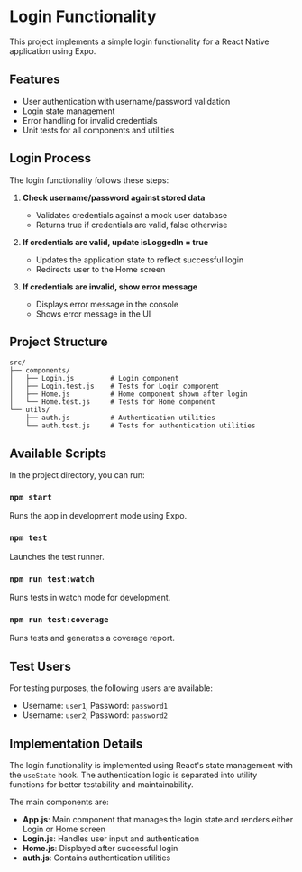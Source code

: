 # Login Functionality

This project implements a simple login functionality for a React Native application using Expo.

## Features

- User authentication with username/password validation
- Login state management
- Error handling for invalid credentials
- Unit tests for all components and utilities

## Login Process

The login functionality follows these steps:

1. **Check username/password against stored data**
   - Validates credentials against a mock user database
   - Returns true if credentials are valid, false otherwise

2. **If credentials are valid, update isLoggedIn = true**
   - Updates the application state to reflect successful login
   - Redirects user to the Home screen

3. **If credentials are invalid, show error message**
   - Displays error message in the console
   - Shows error message in the UI

## Project Structure

```
src/
├── components/
│   ├── Login.js         # Login component
│   ├── Login.test.js    # Tests for Login component
│   ├── Home.js          # Home component shown after login
│   └── Home.test.js     # Tests for Home component
└── utils/
    ├── auth.js          # Authentication utilities
    └── auth.test.js     # Tests for authentication utilities
```

## Available Scripts

In the project directory, you can run:

### `npm start`

Runs the app in development mode using Expo.

### `npm test`

Launches the test runner.

### `npm run test:watch`

Runs tests in watch mode for development.

### `npm run test:coverage`

Runs tests and generates a coverage report.

## Test Users

For testing purposes, the following users are available:

- Username: `user1`, Password: `password1`
- Username: `user2`, Password: `password2`

## Implementation Details

The login functionality is implemented using React's state management with the `useState` hook. The authentication logic is separated into utility functions for better testability and maintainability.

The main components are:

- **App.js**: Main component that manages the login state and renders either Login or Home screen
- **Login.js**: Handles user input and authentication
- **Home.js**: Displayed after successful login
- **auth.js**: Contains authentication utilities 